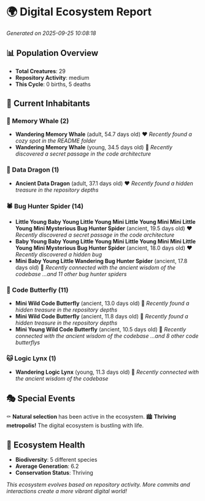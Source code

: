 # 🌍 Digital Ecosystem Report
*Generated on 2025-09-25 10:08:18*

## 📊 Population Overview
- **Total Creatures**: 29
- **Repository Activity**: medium
- **This Cycle**: 0 births, 5 deaths

## 👥 Current Inhabitants

### 🐋 Memory Whale (2)
- **Wandering Memory Whale** (adult, 54.7 days old) ❤️
  *Recently found a cozy spot in the README folder*
- **Wandering Memory Whale** (young, 34.5 days old) 💛
  *Recently discovered a secret passage in the code architecture*

### 🐉 Data Dragon (1)
- **Ancient Data Dragon** (adult, 37.1 days old) ❤️
  *Recently found a hidden treasure in the repository depths*

### 🕷️ Bug Hunter Spider (14)
- **Little Young Baby Young Little Young Mini Little Young Mini Mini Little Young Mini Mysterious Bug Hunter Spider** (ancient, 19.5 days old) ❤️
  *Recently discovered a secret passage in the code architecture*
- **Baby Young Baby Young Little Young Mini Little Young Mini Mini Little Young Mini Mysterious Bug Hunter Spider** (ancient, 18.0 days old) ❤️
  *Recently discovered a hidden bug*
- **Mini Baby Young Little Wandering Bug Hunter Spider** (ancient, 17.8 days old) 💛
  *Recently connected with the ancient wisdom of the codebase*
  *...and 11 other bug hunter spiders*

### 🦋 Code Butterfly (11)
- **Mini Wild Code Butterfly** (ancient, 13.0 days old) 💛
  *Recently found a hidden treasure in the repository depths*
- **Mini Wild Code Butterfly** (ancient, 11.8 days old) 💚
  *Recently found a hidden treasure in the repository depths*
- **Mini Young Wild Code Butterfly** (ancient, 10.5 days old) 💚
  *Recently connected with the ancient wisdom of the codebase*
  *...and 8 other code butterflys*

### 🐱 Logic Lynx (1)
- **Wandering Logic Lynx** (young, 11.3 days old) 💚
  *Recently connected with the ancient wisdom of the codebase*

## 🎭 Special Events

⚰️ **Natural selection** has been active in the ecosystem.
🏙️ **Thriving metropolis!** The digital ecosystem is bustling with life.

## 🔬 Ecosystem Health
- **Biodiversity**: 5 different species
- **Average Generation**: 6.2
- **Conservation Status**: Thriving

*This ecosystem evolves based on repository activity. More commits and interactions create a more vibrant digital world!*